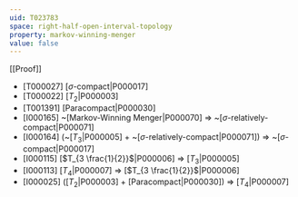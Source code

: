 ```yaml
---
uid: T023783
space: right-half-open-interval-topology
property: markov-winning-menger
value: false
---
```

[[Proof]]

* [T000027] [$\sigma$-compact|P000017]
* [T000022] [$T_2$|P000003]
* [T001391] [Paracompact|P000030]
* [I000165] ~[Markov-Winning Menger|P000070] => ~[$\sigma$-relatively-compact|P000071]
* [I000164] (~[$T_3$|P000005] + ~[$\sigma$-relatively-compact|P000071]) => ~[$\sigma$-compact|P000017]
* [I000115] [$T_{3 \frac{1}{2}}$|P000006] => [$T_3$|P000005]
* [I000113] [$T_4$|P000007] => [$T_{3 \frac{1}{2}}$|P000006]
* [I000025] ([$T_2$|P000003] + [Paracompact|P000030]) => [$T_4$|P000007]

